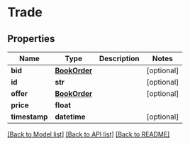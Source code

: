 # Trade

## Properties
Name | Type | Description | Notes
------------ | ------------- | ------------- | -------------
**bid** | [**BookOrder**](BookOrder.md) |  | [optional] 
**id** | **str** |  | [optional] 
**offer** | [**BookOrder**](BookOrder.md) |  | [optional] 
**price** | **float** |  | 
**timestamp** | **datetime** |  | [optional] 

[[Back to Model list]](../README.md#documentation-for-models) [[Back to API list]](../README.md#documentation-for-api-endpoints) [[Back to README]](../README.md)


